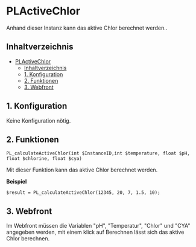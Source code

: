 # PLActiveChlor
Anhand dieser Instanz kann das aktive Chlor berechnet werden..

   ## Inhaltverzeichnis
- [PLActiveChlor](#plactivechlor)
  - [Inhaltverzeichnis](#inhaltverzeichnis)
  - [1. Konfiguration](#1-konfiguration)
  - [2. Funktionen](#2-funktionen)
  - [3. Webfront](#3-webfront)

## 1. Konfiguration
   
Keine Konfiguration nötig.

## 2. Funktionen

```
PL_calculateActiveChlor(int $InstanceID,int $temperature, float $pH, float $chlorine, float $cya)
```

Mit dieser Funktion kann das aktive Chlor berechnet werden.

**Beispiel**
```
$result = PL_calculateActiveChlor(12345, 20, 7, 1.5, 10);
```

## 3. Webfront

Im Webfront müssen die Variablen "pH", "Temperatur", "Chlor" und "CYA" angegeben werden, mit einem klick auf Berechnen lässt sich das aktive Chlor berechnen.